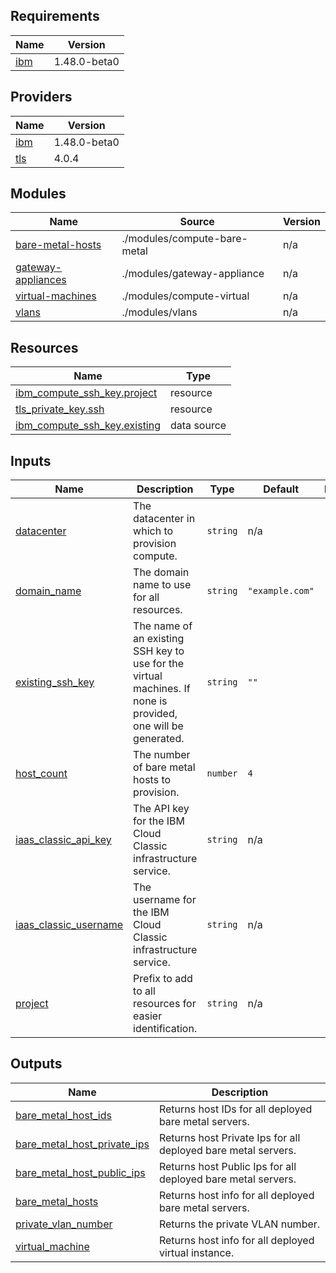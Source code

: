 <!-- BEGIN_TF_DOCS -->
## Requirements

| Name | Version |
|------|---------|
| <a name="requirement_ibm"></a> [ibm](#requirement\_ibm) | 1.48.0-beta0 |

## Providers

| Name | Version |
|------|---------|
| <a name="provider_ibm"></a> [ibm](#provider\_ibm) | 1.48.0-beta0 |
| <a name="provider_tls"></a> [tls](#provider\_tls) | 4.0.4 |

## Modules

| Name | Source | Version |
|------|--------|---------|
| <a name="module_bare-metal-hosts"></a> [bare-metal-hosts](#module\_bare-metal-hosts) | ./modules/compute-bare-metal | n/a |
| <a name="module_gateway-appliances"></a> [gateway-appliances](#module\_gateway-appliances) | ./modules/gateway-appliance | n/a |
| <a name="module_virtual-machines"></a> [virtual-machines](#module\_virtual-machines) | ./modules/compute-virtual | n/a |
| <a name="module_vlans"></a> [vlans](#module\_vlans) | ./modules/vlans | n/a |

## Resources

| Name | Type |
|------|------|
| [ibm_compute_ssh_key.project](https://registry.terraform.io/providers/IBM-Cloud/ibm/1.48.0-beta0/docs/resources/compute_ssh_key) | resource |
| [tls_private_key.ssh](https://registry.terraform.io/providers/hashicorp/tls/latest/docs/resources/private_key) | resource |
| [ibm_compute_ssh_key.existing](https://registry.terraform.io/providers/IBM-Cloud/ibm/1.48.0-beta0/docs/data-sources/compute_ssh_key) | data source |

## Inputs

| Name | Description | Type | Default | Required |
|------|-------------|------|---------|:--------:|
| <a name="input_datacenter"></a> [datacenter](#input\_datacenter) | The datacenter in which to provision compute. | `string` | n/a | yes |
| <a name="input_domain_name"></a> [domain\_name](#input\_domain\_name) | The domain name to use for all resources. | `string` | `"example.com"` | no |
| <a name="input_existing_ssh_key"></a> [existing\_ssh\_key](#input\_existing\_ssh\_key) | The name of an existing SSH key to use for the virtual machines. If none is provided, one will be generated. | `string` | `""` | no |
| <a name="input_host_count"></a> [host\_count](#input\_host\_count) | The number of bare metal hosts to provision. | `number` | `4` | no |
| <a name="input_iaas_classic_api_key"></a> [iaas\_classic\_api\_key](#input\_iaas\_classic\_api\_key) | The API key for the IBM Cloud Classic infrastructure service. | `string` | n/a | yes |
| <a name="input_iaas_classic_username"></a> [iaas\_classic\_username](#input\_iaas\_classic\_username) | The username for the IBM Cloud Classic infrastructure service. | `string` | n/a | yes |
| <a name="input_project"></a> [project](#input\_project) | Prefix to add to all resources for easier identification. | `string` | n/a | yes |

## Outputs

| Name | Description |
|------|-------------|
| <a name="output_bare_metal_host_ids"></a> [bare\_metal\_host\_ids](#output\_bare\_metal\_host\_ids) | Returns host IDs for all deployed bare metal servers. |
| <a name="output_bare_metal_host_private_ips"></a> [bare\_metal\_host\_private\_ips](#output\_bare\_metal\_host\_private\_ips) | Returns host Private Ips for all deployed bare metal servers. |
| <a name="output_bare_metal_host_public_ips"></a> [bare\_metal\_host\_public\_ips](#output\_bare\_metal\_host\_public\_ips) | Returns host Public Ips for all deployed bare metal servers. |
| <a name="output_bare_metal_hosts"></a> [bare\_metal\_hosts](#output\_bare\_metal\_hosts) | Returns host info for all deployed bare metal servers. |
| <a name="output_private_vlan_number"></a> [private\_vlan\_number](#output\_private\_vlan\_number) | Returns the private VLAN number. |
| <a name="output_virtual_machine"></a> [virtual\_machine](#output\_virtual\_machine) | Returns host info for all deployed virtual instance. |
<!-- END_TF_DOCS -->